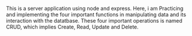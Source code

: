 
This is a server application using node and express.
Here, i am Practicing and implementing the four important functions in manipulating data and its interaction with the datatbase.
These four important operations is named CRUD, which implies Create, Read, Update and Delete.

